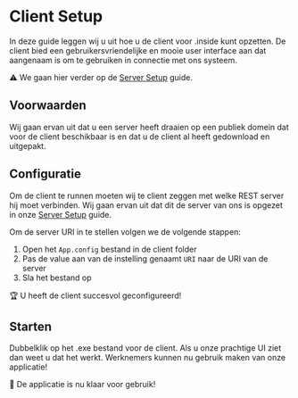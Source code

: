 # Client Setup
In deze guide leggen wij u uit hoe u de client voor .inside kunt opzetten. De client bied een gebruikersvriendelijke
en mooie user interface aan dat aangenaam is om te gebruiken in connectie met ons systeem.

:warning: We gaan hier verder op de [Server Setup](server_setup.md) guide.

## Voorwaarden
Wij gaan ervan uit dat u een server heeft draaien op een publiek domein dat voor de client beschikbaar is en dat u de client al heeft gedownload en uitgepakt.

## Configuratie
Om de client te runnen moeten wij te client zeggen met welke REST server hij moet verbinden. Wij gaan ervan uit dat dit de server van ons is opgezet in onze [Server Setup](server_setup.md) guide. 

Om de server URI in te stellen volgen we de volgende stappen:

1. Open het `App.config` bestand in de client folder
2. Pas de value aan van de instelling genaamt `URI` naar de URI van de server
3. Sla het bestand op

:trophy: U heeft de client succesvol geconfigureerd!

## Starten
Dubbelklik op het .exe bestand voor de client. Als u onze prachtige UI ziet dan
weet u dat het werkt. Werknemers kunnen nu gebruik maken van onze applicatie! 

:tada: De applicatie is nu klaar voor gebruik! 